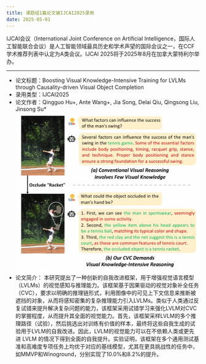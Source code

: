 ```yaml
---
title: 课题组1篇论文被IJCAI2025录用
date: 2025-05-01
---
```

<!--more-->
IJCAI会议（International Joint Conference on Artificial Intelligence，国际人工智能联合会议）是人工智能领域最具历史和学术声望的国际会议之一，在CCF学术推荐列表中认定为A类会议。IJCAI 2025将于2025年8月在加拿大蒙特利尔举办。
- - - 
- 论文标题：Boosting Visual Knowledge-Intensive Training for LVLMs through Causality-driven Visual Object Completion
- 录用类型：IJCAI2025
- 论文作者：Qingguo Hu+, Ante Wang+, Jia Song, Delai Qiu, Qingsong Liu, Jinsong Su\*
![](1.jpg)
- 论文简介：
本研究提出了一种创新的自我改进框架，用于增强视觉语言模型（LVLMs）的视觉感知与推理能力。该框架基于因果驱动的视觉对象补全任务（CVC），要求以明确的推理链形式，利用图像中的可见上下文信息来推断被遮挡的对象，从而将感知密集的复杂推理能力引入LVLMs。类似于人类通过反复试错来提升解决复杂问题的能力，该框架采用试错学习来强化LVLM对CVC的掌握程度，从而提升其全面的视觉能力。首先，该框架采样LVLM的多个推理路径（试验），然后挑选出对训练有价值的样本，最终将这些自我生成的试验用于LVLM的自我改进。因此，LVLM的视觉能力可以在不依赖人类或更先进 LVLM 的情况下得到全面的自我提升。实验证明，该框架在多个通用测试基准和高难度专项任务上均优于对应的基线模型，尤其在更具挑战性的任务中，如MMVP和Winoground，分别实现了10.0%和8.2%的提升。